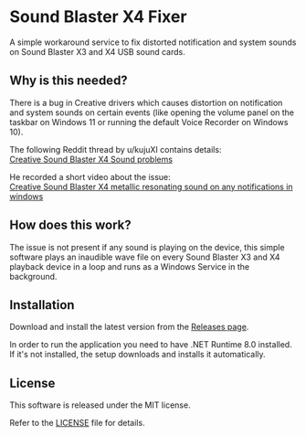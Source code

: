 # Sound Blaster X4 Fixer
A simple workaround service to fix distorted notification and system sounds on Sound Blaster X3 and X4 USB sound cards.

## Why is this needed?
There is a bug in Creative drivers which causes distortion on notification and system sounds on certain events (like opening the volume panel on the taskbar on Windows 11 or running the default Voice Recorder on Windows 10).

The following Reddit thread by u/kujuXI contains details: <br />
[Creative Sound Blaster X4 Sound problems](https://www.reddit.com/r/SoundBlasterOfficial/comments/vebgwu/creative_sound_blaster_x4_sound_problems/)

He recorded a short video about the issue: <br />
[Creative Sound Blaster X4 metallic resonating sound on any notifications in windows](https://www.youtube.com/shorts/IHd4-958HWk)

## How does this work?
The issue is not present if any sound is playing on the device, this simple software plays an inaudible wave file on every Sound Blaster X3 and X4 playback device in a loop and runs as a Windows Service in the background.

## Installation

Download and install the latest version from the [Releases page](https://github.com/aszorenyi/SoundBlasterX4Fixer/releases).

In order to run the application you need to have .NET Runtime 8.0 installed. If it's not installed, the setup downloads and installs it automatically.

## License
This software is released under the MIT license.

Refer to the [LICENSE](https://github.com/aszorenyi/SoundBlasterX4Fixer/blob/main/LICENSE) file for details.